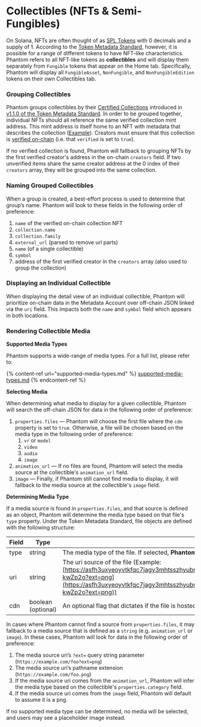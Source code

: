 # Collectibles (NFTs & Semi-Fungibles)

On Solana, NFTs are often thought of as [SPL Tokens](https://spl.solana.com/token#example-create-a-non-fungible-token) with 0 decimals and a supply of 1. According to the [Token Metadata Standard](https://docs.metaplex.com/programs/token-metadata/overview), however, it is possible for a range of different tokens to have NFT-like characteristics. Phantom refers to all NFT-like tokens as **collectibles** and will display them separately from `Fungible` tokens that appear on the Home tab. Specifically, Phantom will display all `FungibleAsset`, `NonFungible`, and `NonFungibleEdition` tokens on their own Collectibles tab.

### Grouping Collectibles

Phantom groups collectibles by their [Certified Collections](https://docs.metaplex.com/programs/token-metadata/certified-collections) introduced in [v1.1.0 of the Token Metadata Standard](http://docs.metaplex.com/token-metadata/Versions/v1.1.0/overview). In order to be grouped together, individual NFTs should all reference the same verified collection mint address. This mint address is itself home to an NFT with metadata that describes the collection ([Example](https://solscan.io/token/SMBH3wF6baUj6JWtzYvqcKuj2XCKWDqQxzspY12xPND#metadata)). Creators must ensure that this collection is [verified on-chain](https://docs.metaplex.com/programs/token-metadata/instructions#verify-the-collection) (i.e. that `verified` is set to `true`).

If no verified collection is found, Phantom will fallback to grouping NFTs by the first verified creator's address in the on-chain `creators` field. If two unverified items share the same creator address at the 0 index of their `creators` array, they will be grouped into the same collection.

### Naming Grouped Collectibles

When a group is created, a best-effort process is used to determine that group’s name. Phantom will look to these fields in the following order of preference:

1. `name` of the verified on-chain collection NFT
2. `collection.name`
3. `collection.family`
4. `external_url` (parsed to remove url parts)
5. `name` (of a single collectible)
6. `symbol`
7. address of the first verified creator in the `creators` array (also used to group the collection)

### Displaying an Individual Collectible

When displaying the detail view of an individual collectible, Phantom will prioritize on-chain data in the Metadata Account over off-chain JSON linked via the `uri` field. This impacts both the `name` and `symbol` field which appears in both locations.

### Rendering Collectible Media

**Supported Media Types**

Phantom supports a wide-range of media types. For a full list, please refer to:

{% content-ref url="supported-media-types.md" %}
[supported-media-types.md](supported-media-types.md)
{% endcontent-ref %}

**Selecting Media**

When determining what media to display for a given collectible, Phantom will search the off-chain JSON for data in the following order of preference:

1. `properties.files` — Phantom will choose the first file where the `cdn` property is set to `true`. Otherwise, a file will be chosen based on the media type in the following order of preference:
   1. `vr` or `model`
   2. `video`
   3. `audio`
   4. `image`
2. `animation_url` — If no files are found, Phantom will select the media source at the collectible's `animation_url` field.
3. `image` — Finally, if Phantom still cannot find media to display, it will fallback to the media source at the collectible's `image` field.

**Determining Media Type**

If a media source is found in `properties.files`, and that source is defined as an object, Phantom will determine the media type based on that file's `type` property. Under the Token Metadata Standard, file objects are defined with the following structure:

| Field | Type               | Description                                                                                                                                                                                                                                                                                  |
| ----- | ------------------ | -------------------------------------------------------------------------------------------------------------------------------------------------------------------------------------------------------------------------------------------------------------------------------------------- |
| type  | string             | The media type of the file. If selected, **Phantom will use this to determine the media type** (Example: "image/png").                                                                                                                                                                       |
| uri   | string             | The uri source of the file (Example: [https://asfh3uxyeoyvtkfqc7jagy3mhtsszhyubnc3wfss5ismdgtw.arweave.net/BIp90vgjs\_VmosBfSA2NsPOUsnxQLRbsWUuo-kwZp2o?ext=png](https://asfh3uxyeoyvtkfqc7jagy3mhtsszhyubnc3wfss5ismdgtw.arweave.net/BIp90vgjs\_VmosBfSA2NsPOUsnxQLRbsWUuo-kwZp2o?ext=png)) |
| cdn   | boolean (optional) | An optional flag that dictates if the file is hosted on a cdn. If `true`, Phantom will select this file as the primary source file.                                                                                                                                                          |

In cases where Phantom cannot find a source from `properties.files`, it may fallback to a media source that is defined as a `string` (e.g. `animation_url` or `image`). In these cases, Phantom will look for data in the following order of preference:

1. The media source uri’s `?ext=` query string parameter (`https://example.com/foo?ext=png`)
2. The media source uri’s pathname extension (`https://example.com/foo.png`)
3. If the media source uri comes from the `animation_url`, Phantom will infer the media type based on the collectible's `properties.category` field.
4. If the media source uri comes from the `image` field, Phantom will default to assume it is a png.

If no supported media type can be determined, no media will be selected, and users may see a placeholder image instead.

